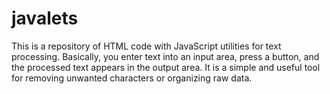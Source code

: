 # javalets
This is a repository of HTML code with JavaScript utilities for text processing. Basically, you enter text into an input area, press a button, and the processed text appears in the output area. It is a simple and useful tool for removing unwanted characters or organizing raw data.
